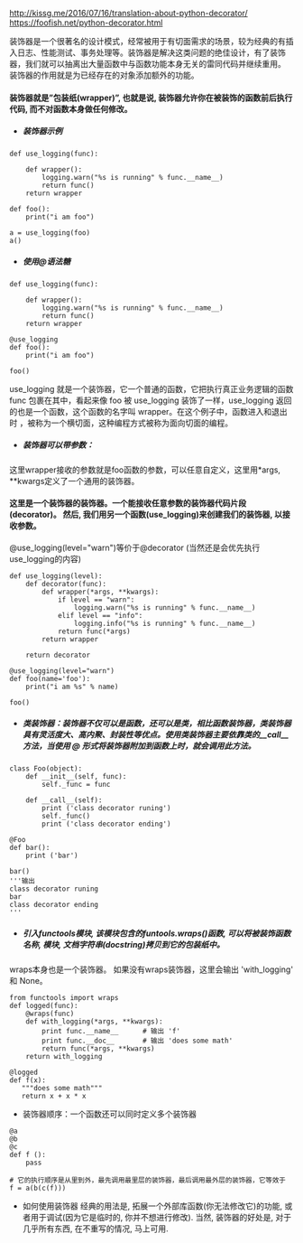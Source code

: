 http://kissg.me/2016/07/16/translation-about-python-decorator/
https://foofish.net/python-decorator.html

装饰器是一个很著名的设计模式，经常被用于有切面需求的场景，较为经典的有插入日志、性能测试、事务处理等。装饰器是解决这类问题的绝佳设计，有了装饰器，我们就可以抽离出大量函数中与函数功能本身无关的雷同代码并继续重用。
装饰器的作用就是为已经存在的对象添加额外的功能。

#### 装饰器就是”包装纸(wrapper)”, 也就是说, 装饰器允许你在被装饰的函数前后执行代码, 而不对函数本身做任何修改。

* ##### 装饰器示例

```
def use_logging(func):

    def wrapper():
        logging.warn("%s is running" % func.__name__)
        return func()
    return wrapper

def foo():
    print("i am foo")

a = use_logging(foo)
a()
```

* ##### 使用@语法糖

```
def use_logging(func):

    def wrapper():
        logging.warn("%s is running" % func.__name__)
        return func()
    return wrapper

@use_logging
def foo():
    print("i am foo")

foo()
```
use_logging 就是一个装饰器，它一个普通的函数，它把执行真正业务逻辑的函数 func 包裹在其中，看起来像 foo 被 use_logging 装饰了一样，use_logging 返回的也是一个函数，这个函数的名字叫 wrapper。在这个例子中，函数进入和退出时 ，被称为一个横切面，这种编程方式被称为面向切面的编程。

* ##### 装饰器可以带参数：
这里wrapper接收的参数就是foo函数的参数，可以任意自定义，这里用*args, **kwargs定义了一个通用的装饰器。
#### 这里是一个装饰器的装饰器。一个能接收任意参数的装饰器代码片段(decorator)。 然后, 我们用另一个函数(use_logging)来创建我们的装饰器, 以接收参数。
@use_logging(level="warn")等价于@decorator (当然还是会优先执行use_logging的内容)

```
def use_logging(level):
    def decorator(func):
        def wrapper(*args, **kwargs):
            if level == "warn":
                logging.warn("%s is running" % func.__name__)
            elif level == "info":
                logging.info("%s is running" % func.__name__)
            return func(*args)
        return wrapper

    return decorator

@use_logging(level="warn")
def foo(name='foo'):
    print("i am %s" % name)

foo()
```

* ##### 类装饰器：装饰器不仅可以是函数，还可以是类，相比函数装饰器，类装饰器具有灵活度大、高内聚、封装性等优点。使用类装饰器主要依靠类的__call__方法，当使用 @ 形式将装饰器附加到函数上时，就会调用此方法。

```
class Foo(object):
    def __init__(self, func):
        self._func = func

    def __call__(self):
        print ('class decorator runing')
        self._func()
        print ('class decorator ending')

@Foo
def bar():
    print ('bar')

bar()
'''输出
class decorator runing
bar
class decorator ending
'''
```

* ##### 引入functools模块, 该模块包含的funtools.wraps()函数, 可以将被装饰函数名称, 模块, 文档字符串(docstring)拷贝到它的包装纸中。
wraps本身也是一个装饰器。
如果没有wraps装饰器，这里会输出 'with_logging' 和 None。

```
from functools import wraps
def logged(func):
    @wraps(func)
    def with_logging(*args, **kwargs):
        print func.__name__      # 输出 'f'
        print func.__doc__       # 输出 'does some math'
        return func(*args, **kwargs)
    return with_logging

@logged
def f(x):
   """does some math"""
   return x + x * x

```

* 装饰器顺序：一个函数还可以同时定义多个装饰器
```
@a
@b
@c
def f ():
    pass

# 它的执行顺序是从里到外，最先调用最里层的装饰器，最后调用最外层的装饰器，它等效于
f = a(b(c(f)))
```

* 如何使用装饰器
经典的用法是, 拓展一个外部库函数(你无法修改它)的功能, 或者用于调试(因为它是临时的, 你并不想进行修改).
当然, 装饰器的好处是, 对于几乎所有东西, 在不重写的情况, 马上可用.